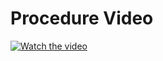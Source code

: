 
# Procedure Video


[![Watch the video]([https://img.youtube.com/vi/iadzYtX4ERU/maxresdefault.jpg)](https://youtu.be/iadzYtX4ERU](https://youtu.be/TIWlRAHLQ9M))
